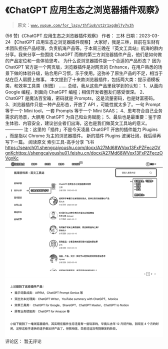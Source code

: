 # 《ChatGPT 应用生态之浏览器插件观察》

> 原文：[`www.yuque.com/for_lazy/thfiu8/st2r1xgdml7y7v3h`](https://www.yuque.com/for_lazy/thfiu8/st2r1xgdml7y7v3h)

<ne-h2 id="3858dcba" data-lake-id="3858dcba"><ne-heading-ext><ne-heading-anchor></ne-heading-anchor><ne-heading-fold></ne-heading-fold></ne-heading-ext><ne-heading-content><ne-text id="u833cce81">(56 赞)《ChatGPT 应用生态之浏览器插件观察》</ne-text></ne-heading-content></ne-h2> <ne-p id="u3cc30610" data-lake-id="u3cc30610"><ne-text id="u21164eba">作者： 三林</ne-text></ne-p> <ne-p id="u431fa23b" data-lake-id="u431fa23b"><ne-text id="u9a37abe4">日期：2023-03-24</ne-text></ne-p> <ne-p id="u72bb912b" data-lake-id="u72bb912b"><ne-text id="u768b09d1">【ChatGPT 应用生态之浏览器插件观察】</ne-text></ne-p> <ne-p id="uf5440b6f" data-lake-id="uf5440b6f"><ne-text id="u08ae947f">大家好，我是三林，目前在生财有术团队担任产品经理，负责航海产品等。于本周三晚在『英文工具站』航海的群内分享。我来分享一些围绕 ChatGPT 而做的第三方浏览器插件产品，他们是如何做的产品定位和一些体验思考。</ne-text></ne-p> <ne-p id="u40fd0bb5" data-lake-id="u40fd0bb5"><ne-text id="ubaad240c">为什么说浏览器插件是一个合适的产品形态？ 因为 ChatGPT 官方是一个网页版，浏览器插件是对网页的 Enhance，在用户熟悉的场景下做的体验升级，贴合用户习惯，乐于使用。这弥补了原生产品的不足，相当于站在巨人肩膀上做事。</ne-text></ne-p> <ne-p id="uae46bf4c" data-lake-id="uae46bf4c"><ne-text id="ufb485547">本文提到了十来款浏览器插件，包括两大类：提示语模板类，和效率工具类（附图）</ne-text> <ne-text id="uf8a8845c">……</ne-text></ne-p> <ne-p id="ucd57dccc" data-lake-id="ucd57dccc"><ne-text id="u760175ad">总结，我从这些产品里我学到的认知：</ne-text></ne-p> <ne-p id="u85344c2d" data-lake-id="u85344c2d"><ne-text id="ua19e1689">1、从面向 Google 编程，到面向 ChatGPT 编程；相信开发者圈友们感受很深。</ne-text></ne-p> <ne-p id="u4a954752" data-lake-id="u4a954752"><ne-text id="udf21122c">2、ChatGPT 是魔法百宝箱，密码就是 Prompts，这是流量密码，也是财富密码。</ne-text></ne-p> <ne-p id="u405c7767" data-lake-id="u405c7767"><ne-text id="u59f27cb9">3、浏览器插件只是一种产品形态，开放了 API ，可能性就太多了。一句 Prompt 等于一个 Mini tool，一套 Prompts 等于一个 Mini SAAS；</ne-text></ne-p> <ne-p id="ufd22208e" data-lake-id="ufd22208e"><ne-text id="ucfc8f3ab">4、思考符合自己业务需求的场景，大胆用 ChatGPT 为自己和业务赋能；</ne-text></ne-p> <ne-p id="uefd3f6a6" data-lake-id="uefd3f6a6"><ne-text id="u19813839">5、最后也是最重要：鉴于原生体验、内容安全，建议创业者们出海，这也是我们做英文工具站的意义。</ne-text></ne-p> <ne-p id="u347d9391" data-lake-id="u347d9391"><ne-text id="u92a924f3">————</ne-text> <ne-text id="ua705b96b">注：这里的「插件」不是今天凌晨 ChatGPT 开放的插件能力 Plugins ，而是指以 Chrome 为主的浏览器插件。 新的插件 Plugins 波澜壮阔，我后续再写下一篇。</ne-text></ne-p> <ne-p id="u4a1a981d" data-lake-id="u4a1a981d"><ne-text id="uf456701e">阅读原文</ne-text></ne-p> <ne-p id="u7959d991" data-lake-id="u7959d991"><ne-text id="ud699139d">索引工具-高手分享</ne-text></ne-p> <ne-p id="ufc62f51f" data-lake-id="ufc62f51f"><ne-text id="ucadbedd6">飞书</ne-text> [<ne-text id="u2a9e7f1d">https://search01.shengcaiyoushu.com/docx/A27Md68WVox13FxPZFeczOVgnKc</ne-text>](https://search01.shengcaiyoushu.com/docx/A27Md68WVox13FxPZFeczOVgnKc)[<ne-text id="uc8ffca24">https://shengcaiyoushu01.feishu.cn/docx/A27Md68WVox13FxPZFeczOVgnKc</ne-text>](https://shengcaiyoushu01.feishu.cn/docx/A27Md68WVox13FxPZFeczOVgnKc)<ne-card data-card-name="image" data-card-type="inline" id="p2thx" data-event-boundary="card">![](img/f56917771f9e4e38998f06586b4217c7.png)  <ne-p id="u1aecd1fb" data-lake-id="u1aecd1fb"><ne-card data-card-name="image" data-card-type="inline" id="TEJ50" data-event-boundary="card">![](img/eaf731bdcb2b1690feb73a8176542a35.png)  <ne-hole id="ub51ae7ec" data-lake-id="ub51ae7ec"><ne-card data-card-name="hr" data-card-type="block" id="ppEHz" data-event-boundary="card"><ne-p id="uf3fdad4d" data-lake-id="uf3fdad4d"><ne-text id="u4d7c6f46">评论区：</ne-text></ne-p> <ne-p id="ua40da07c" data-lake-id="ua40da07c"><ne-text id="ue5608622">暂无评论</ne-text></ne-p></ne-card></ne-hole></ne-card></ne-p></ne-card></ne-p>